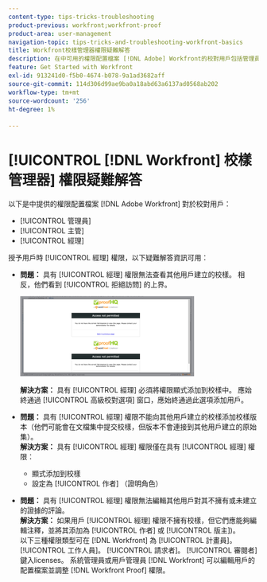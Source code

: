 ```yaml
---
content-type: tips-tricks-troubleshooting
product-previous: workfront;workfront-proof
product-area: user-management
navigation-topic: tips-tricks-and-troubleshooting-workfront-basics
title: Workfront校樣管理器權限疑難解答
description: 在中可用的權限配置檔案 [!DNL Adobe] Workfront的校對用戶包括管理員、主管和經理。
feature: Get Started with Workfront
exl-id: 913241d0-f5b0-4674-b078-9a1ad3682aff
source-git-commit: 114d306d99ae9ba0a18abd63a6137ad0568ab202
workflow-type: tm+mt
source-wordcount: '256'
ht-degree: 1%

---
```


# [!UICONTROL [!DNL Workfront] 校樣管理器] 權限疑難解答

以下是中提供的權限配置檔案 [!DNL Adobe Workfront] 對於校對用戶：

* [!UICONTROL 管理員]
* [!UICONTROL 主管]
* [!UICONTROL 經理]

<!--For detailed information about these options and how to configure them, see .-->

授予用戶時 [!UICONTROL 經理] 權限，以下疑難解答資訊可用：

* **問題：** 具有 [!UICONTROL 經理] 權限無法查看其他用戶建立的校樣。 相反，他們看到 [!UICONTROL 拒絕訪問] 的上界。

   ![](assets/access-denied-350x161.png)

   **解決方案：** 具有 [!UICONTROL 經理] 必須將權限顯式添加到校樣中。 應始終通過 [!UICONTROL 高級校對選項] 窗口，應始終通過此選項添加用戶。

* **問題：** 具有 [!UICONTROL 經理] 權限不能向其他用戶建立的校樣添加校樣版本（他們可能會在文檔集中提交校樣，但版本不會連接到其他用戶建立的原始集）。\
   **解決方案：** 具有 [!UICONTROL 經理] 權限僅在具有 [!UICONTROL 經理] 權限：

   * 顯式添加到校樣
   * 設定為 [!UICONTROL 作者] （證明角色）

* **問題：** 具有 [!UICONTROL 經理] 權限無法編輯其他用戶對其不擁有或未建立的證據的評論。\
   **解決方案：** 如果用戶 [!UICONTROL 經理] 權限不擁有校樣，但它們應能夠編輯注釋，並將其添加為 [!UICONTROL 作者] 或 [!UICONTROL 版主])。\
   以下三種權限類型可在 [!DNL Workfront] 為 [!UICONTROL 計畫員]。 [!UICONTROL 工作人員]。 [!UICONTROL 請求者]。 [!UICONTROL 審閱者] 鍵入licenses。 系統管理員或用戶管理員 [!DNL Workfront] 可以編輯用戶的配置檔案並調整 [!DNL Workfront Proof] 權限。
